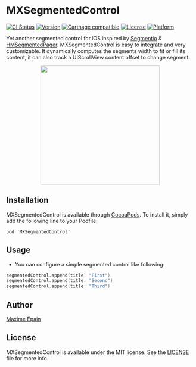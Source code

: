 # MXSegmentedControl

[![CI Status](http://img.shields.io/travis/maxep/MXSegmentedControl.svg?style=flat)](https://travis-ci.org/maxep/MXSegmentedControl)
[![Version](https://img.shields.io/cocoapods/v/MXSegmentedControl.svg?style=flat)](http://cocoadocs.org/docsets/MXSegmentedControl)
[![Carthage compatible](https://img.shields.io/badge/Carthage-compatible-4BC51D.svg?style=flat)](https://github.com/Carthage/Carthage)
[![License](https://img.shields.io/cocoapods/l/MXSegmentedControl.svg?style=flat)](http://cocoadocs.org/docsets/MXSegmentedControl)
[![Platform](https://img.shields.io/cocoapods/p/MXSegmentedControl.svg?style=flat)](http://cocoadocs.org/docsets/MXSegmentedControl)

Yet another segmented control for iOS inspired by [Segmentio](https://github.com/Yalantis/Segmentio) & [HMSegmentedPager](https://github.com/HeshamMegid/HMSegmentedControl).
MXSegmentedControl is easy to integrate and very customizable. It dynamically computes the segments width to fit or fill its content, it can also track a UIScrollView content offset to change segment.

<p align="center">
<img src="screencast.gif" width=320 />
</p>

## Installation

MXSegmentedControl is available through [CocoaPods](https://cocoapods.org/pods/MXSegmentedControl). To install
it, simply add the following line to your Podfile:

```
pod 'MXSegmentedControl'
```

## Usage

+ You can configure a simple segmented control like following:

```swift
segmentedControl.append(title: "First")
segmentedControl.append(title: "Second")
segmentedControl.append(title: "Third")
```
                                               
## Author

[Maxime Epain](http://maxep.me)
                                               
## License
                                               
MXSegmentedControl is available under the MIT license. See the [LICENSE](LICENSE) file for more info.
